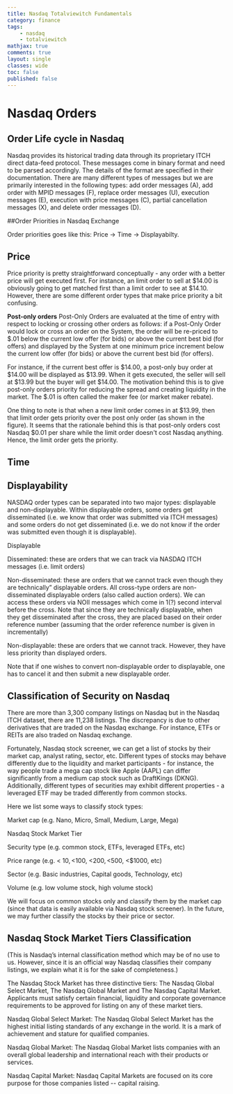 ```yaml
---
title: Nasdaq Totalviewitch Fundamentals
category: finance
tags: 
    - nasdaq
    - totalviewitch
mathjax: true
comments: true
layout: single
classes: wide
toc: false
published: false
---
```


# Nasdaq Orders

## Order Life cycle in Nasdaq

Nasdaq provides its historical trading data through its proprietary ITCH direct data-feed protocol. These messages come in binary format and need to be parsed accordingly. The details of the format are specified in their documentation. There are many different types of messages but we are primarily interested in the following types: add order messages (A), add order with MPID messages (F), replace order messages (U), execution messages (E), execution with price messages (C), partial cancellation messages (X), and delete order messages (D).


##Order Priorities in Nasdaq Exchange

Order priorities goes like this: Price -> Time -> Displayabilty. 

## Price

Price priority is pretty straightforward conceptually - any order with a better price will get executed first. For instance, an limit order to sell at $14.00 is obviously going to get matched first than a limit order to see at $14.10. However, there are some different order types that make price priority a bit confusing.

**Post-only orders** Post-Only Orders are evaluated at the time of entry with respect to locking or crossing other orders as follows: if a Post-Only Order would lock or cross an order on the System, the order will be re-priced to $.01 below the current low offer (for bids) or above the current best bid (for offers) and displayed by the System at one minimum price increment below the current low offer (for bids) or above the current best bid (for offers).

For instance, if the current best offer is $14.00, a post-only buy order at $14.00 will be displayed as $13.99. When it gets executed, the seller will sell at $13.99 but the buyer will get $14.00. The motivation behind this is to give post-only orders priority for reducing the spread and creating liquidity in the market. The $.01 is often called the maker fee (or market maker rebate).

One thing to note is that when a new limit order comes in at $13.99, then that limit order gets priority over the post only order (as shown in the figure). It seems that the rationale behind this is that post-only orders cost Nasdaq $0.01 per share while the limit order doesn't cost Nasdaq anything. Hence, the limit order gets the priority. 

## Time


## Displayability

NASDAQ order types can be separated into two major types: displayable and non-displayable. Within displayable orders, some orders get disseminated (i.e. we know that order was submitted via ITCH messages) and some orders do not get disseminated (i.e. we do not know if the order was submitted even though it is displayable).

Displayable

Disseminated: these are orders that we can track via NASDAQ ITCH messages (i.e. limit orders)

Non-disseminated: these are orders that we cannot track even though they are technically” displayable orders. All cross-type orders are non-disseminated displayable orders (also called auction orders). We can access these orders via NOII messages which come in 1(?) second interval before the cross. Note that since they are technically displayable, when they get disseminated after the cross, they are placed based on their order reference number (assuming that the order reference number is given in incrementally)

Non-displayable: these are orders that we cannot track. However, they have less priority than displayed orders.

Note that if one wishes to convert non-displayable order to displayable, one has to cancel it and then submit a new displayable order.


## Classification of Security on Nasdaq

There are more than 3,300 company listings on Nasdaq but in the Nasdaq ITCH dataset, there are 11,238 listings. The discrepancy is due to other derivatives that are traded on the Nasdaq exchange. For instance, ETFs or REITs are also traded on Nasdaq exchange.

Fortunately, Nasdaq stock screener, we can get a list of stocks by their market cap, analyst rating, sector, etc. Different types of stocks may behave differently due to the liquidity and market participants - for instance, the way people trade a mega cap stock like Apple (AAPL) can differ significantly from a medium cap stock such as DraftKings (DKNG). Additionally, different types of securities may exhibit different properties - a leveraged ETF may be traded differently from common stocks.

Here we list some ways to classify stock types:

Market cap (e.g. Nano, Micro, Small, Medium, Large, Mega)

Nasdaq Stock Market Tier

Security type (e.g. common stock, ETFs, leveraged ETFs, etc)

Price range (e.g. < $10, <$100, <$200, <$500, <$1000, etc)

Sector (e.g. Basic industries, Capital goods, Technology, etc)

Volume (e.g. low volume stock, high volume stock)

We will focus on common stocks only and classify them by the market cap (since that data is easily available via Nasdaq stock screener). In the future, we may further classify the stocks by their price or sector.


## Nasdaq Stock Market Tiers Classification

(This is Nasdaq’s internal classification method which may be of no use to us. However, since it is an official way Nasdaq classifies their company listings, we explain what it is for the sake of completeness.)

The Nasdaq Stock Market has three distinctive tiers: The Nasdaq Global Select Market, The Nasdaq Global Market and The Nasdaq Capital Market. Applicants must satisfy certain financial, liquidity and corporate governance requirements to be approved for listing on any of these market tiers.

Nasdaq Global Select Market: The Nasdaq Global Select Market has the highest initial listing standards of any exchange in the world. It is a mark of achievement and stature for qualified companies.

Nasdaq Global Market: The Nasdaq Global Market lists companies with an overall global leadership and international reach with their products or services.

Nasdaq Capital Market: Nasdaq Capital Markets are focused on its core purpose for those companies listed -- capital raising.
